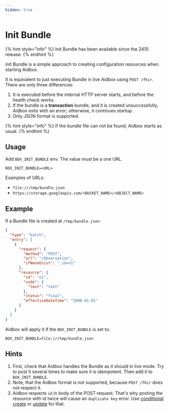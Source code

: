 ```yaml
---
hidden: true
---
```


# Init Bundle

{% hint style="info" %}
Init Bundle has been available since the 2410 release.
{% endhint %}

Init Bundle is a simple approach to creating configuration resources when starting Aidbox.&#x20;

It is equivalent to just executing Bundle in live Aidbox using `POST /fhir`. There are only three differences:

1. It is executed before the internal HTTP server starts, and before the health check works.
2. If the bundle is a **transaction** bundle, and it is created unsuccessfully, Aidbox exits with an error; otherwise, it continues startup.
3. Only JSON format is supported.

{% hint style="info" %}
If the bundle file can not be found, Aidbox starts as usual.
{% endhint %}

## Usage

Add `BOX_INIT_BUNDLE` env. The value must be a one URL.&#x20;

```
BOX_INIT_BUNDLE=<URL>
```

Examples of URLs:

* `file:///tmp/bundle.json`
* `https://storage.googleapis.com/<BUCKET_NAME>/<OBJECT_NAME>`

## Example

If a Bundle file is created at `/tmp/bundle.json`:

```json
{
  "type": "batch",
  "entry": [
    {
      "request": {
        "method": "POST",
        "url": "/Observation",
        "ifNoneExist": "_id=o1"
      },
      "resource": {
        "id": "o1",
        "code": {
          "text": "text"
        },
        "status": "final",
        "effectiveDateTime": "2000-01-01"
      }
    }
  ]
}
```

Aidbox will apply it if the `BOX_INIT_BUNDLE` is set to:

```
BOX_INIT_BUNDLE=file:///tmp/bundle.json
```

## Hints

1. First, check that Aidbox handles the Bundle as it should in live mode. Try to post it several times to make sure it is idempotent. Then add it to `BOX_INIT_BUNDLE`.
2. Note, that the Aidbox format is not supported, because `POST /fhir` does not respect it.
3. Aidbox respects `id` in body of the POST request. That's why posting the resource with id twice will cause an `duplicate key` error. Use [conditional create](../api-1/api/crud-1/fhir-and-aidbox-crud.md#conditional-create) or [update](../api-1/api/crud-1/update.md) for that.
